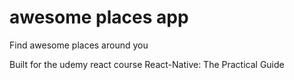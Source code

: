 # awesome places app
Find awesome places around you

Built for the udemy react course React-Native: The Practical Guide
